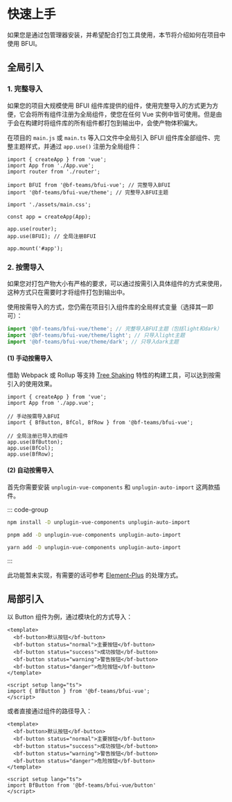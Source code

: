 # 快速上手

如果您是通过包管理器安装，并希望配合打包工具使用，本节将介绍如何在项目中使用 BFUI。

## 全局引入

### 1. 完整导入

如果您的项目大规模使用 BFUI 组件库提供的组件，使用完整导入的方式更为方便，它会将所有组件注册为全局组件，使您在任何 Vue 实例中皆可使用。但是由于会在构建时将组件库的所有组件都打包到输出中，会使产物体积偏大。

在项目的 `main.js` 或 `main.ts` 等入口文件中全局引入 BFUI 组件库全部组件、完整主题样式，并通过 `app.use()` 注册为全局组件：

```ts:line-numbers{5-6,13}
import { createApp } from 'vue';
import App from './App.vue';
import router from './router';

import BFUI from '@bf-teams/bfui-vue'; // 完整导入BFUI
import '@bf-teams/bfui-vue/theme'; // 完整导入BFUI主题

import './assets/main.css';

const app = createApp(App);

app.use(router);
app.use(BFUI); // 全局注册BFUI

app.mount('#app');
```

### 2. 按需导入

如果您对打包产物大小有严格的要求，可以通过按需引入具体组件的方式来使用，这种方式只在需要时才将组件打包到输出中。

使用按需导入的方式，您仍需在项目引入组件库的全局样式变量（选择其一即可）：

```ts
import '@bf-teams/bfui-vue/theme'; // 完整导入BFUI主题（包括light和dark）
import '@bf-teams/bfui-vue/theme/light'; // 只导入light主题
import '@bf-teams/bfui-vue/theme/dark'; // 只导入dark主题
```

#### (1) 手动按需导入

借助 Webpack 或 Rollup 等支持 [Tree Shaking](https://webpack.js.org/guides/tree-shaking/) 特性的构建工具，可以达到按需引入的使用效果。

```ts:line-numbers{5,8-10}
import { createApp } from 'vue';
import App from './app.vue';

// 手动按需导入BFUI
import { BfButton, BfCol, BfRow } from '@bf-teams/bfui-vue';

// 全局注册已导入的组件
app.use(BfButton);
app.use(BfCol);
app.use(BfRow);
```

#### (2) 自动按需导入

首先你需要安装 `unplugin-vue-components` 和 `unplugin-auto-import` 这两款插件。

::: code-group

```sh [npm]
npm install -D unplugin-vue-components unplugin-auto-import
```

```sh [pnpm]
pnpm add -D unplugin-vue-components unplugin-auto-import
```

```sh [yarn]
yarn add -D unplugin-vue-components unplugin-auto-import
```

:::

此功能暂未实现，有需要的话可参考 [Element-Plus](https://element-plus.gitee.io/zh-CN/guide/quickstart.html#自动导入-推荐) 的处理方式。

## 局部引入

以 Button 组件为例，通过模块化的方式导入：

```vue:line-numbers{10}
<template>
  <bf-button>默认按钮</bf-button>
  <bf-button status="normal">主要按钮</bf-button>
  <bf-button status="success">成功按钮</bf-button>
  <bf-button status="warning">警告按钮</bf-button>
  <bf-button status="danger">危险按钮</bf-button>
</template>

<script setup lang="ts">
import { BfButton } from '@bf-teams/bfui-vue';
</script>
```

或者直接通过组件的路径导入：

```vue:line-numbers{10}
<template>
  <bf-button>默认按钮</bf-button>
  <bf-button status="normal">主要按钮</bf-button>
  <bf-button status="success">成功按钮</bf-button>
  <bf-button status="warning">警告按钮</bf-button>
  <bf-button status="danger">危险按钮</bf-button>
</template>

<script setup lang="ts">
import BfButton from '@bf-teams/bfui-vue/button'
</script>
```
